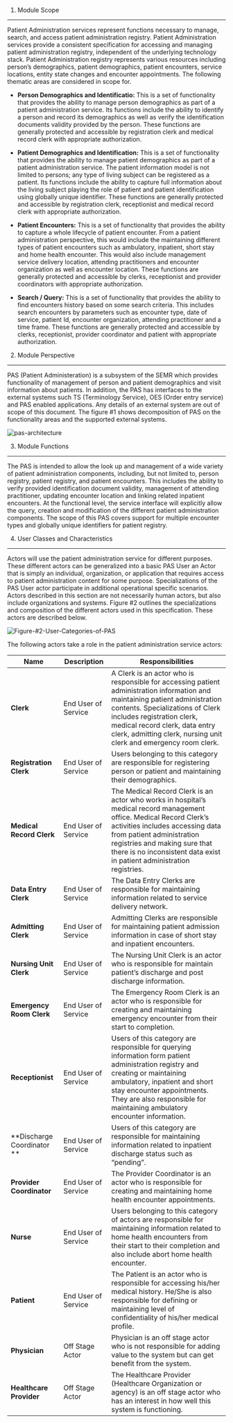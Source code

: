 1. Module Scope
---------------

Patient Administration services represent functions necessary to manage, search, and access patient administration registry. Patient Administration services provide a consistent specification for accessing and managing patient administration registry, independent of the underlying technology stack. Patient Administration registry represents various resources including person’s demographics, patient demographics, patient encounters, service locations, entity state changes and encounter appointments. The following thematic areas are considered in scope for.

* **Person Demographics and Identificatio:** 
This is a set of functionality that provides the ability to manage person demographics as part of a patient administration service. Its functions include the ability to identify a person and record its demographics as well as verify the identification documents validity provided by the person. These functions are generally protected and accessible by registration clerk and medical record clerk with appropriate authorization.

* **Patient Demographics and Identification:**
This is a set of functionality that provides the ability to manage patient demographics as part of a patient administration service. The patient information model is not limited to persons; any type of living subject can be registered as a patient. Its functions include the ability to capture full information about the living subject playing the role of patient and patient identification using globally unique identifier. These functions are generally protected and accessible by registration clerk, receptionist and medical record clerk with appropriate authorization.

* **Patient Encounters:** 
This is a set of functionality that provides the ability to capture a whole lifecycle of patient encounter. From a patient administration perspective, this would include the maintaining different types of patient encounters such as ambulatory, inpatient, short stay and home health encounter. This would also include management service delivery location, attending practitioners and encounter organization as well as encounter location. These functions are generally protected and accessible by clerks, receptionist and provider coordinators with appropriate authorization.

* **Search / Query:** 
This is a set of functionality that provides the ability to find encounters history based on some search criteria. This includes search encounters by parameters such as encounter type, date of service, patient Id, encounter organization, attending practitioner and a time frame. These functions are generally protected and accessible by clerks, receptionist, provider coordinator and patient with appropriate authorization.

2. Module Perspective
---------------------

PAS (Patient Administeration) is a subsystem of the SEMR which provides functionality of management of person and patient demographics and visit information about patients.  In addition, the PAS has interfaces to the external systems such TS (Terminology Service), OES (Order entry service) and PAS enabled applications. Any details of an external system are out of scope of this document. The figure #1 shows decomposition of PAS on the functionality areas and the supported external systems.

![pas-architecture](https://f.cloud.github.com/assets/5391320/1220312/226d7c96-26d9-11e3-8c3e-64d34756b426.png)

3. Module Functions 
-------------------
The PAS is intended to allow the look up and management of a wide variety of patient administration components, including, but not limited to, person registry, patient registry, and patient encounters. This includes the ability to verify provided identification document validity, management of attending practitioner, updating encounter location and linking related inpatient encounters. At the functional level, the service interface will explicitly allow the query, creation and modification of the different patient administration components. The scope of this PAS covers support for multiple encounter types and globally unique identifiers for patient registry.

4. User Classes and Characteristics 
-----------------------------------
Actors will use the patient administration service for different purposes. These different actors can be generalized into a basic PAS User an Actor that is simply an individual, organization, or application that requires access to patient administration content for some purpose. Specializations of the PAS User actor participate in additional operational specific scenarios. Actors described in this section are not necessarily human actors, but also include organizations and systems. Figure #2 outlines the specializations and composition of the different actors used in this specification. These actors are described below.

![Figure-#2-User-Categories-of-PAS](https://f.cloud.github.com/assets/5391320/1220389/300f2f7e-26da-11e3-885e-d0648a422906.jpg)

The following actors take a role in the patient administration service actors:

| **Name**        | **Description**               | **Responsibilities**                                         |      
|-----------------|-------------------------------|--------------------------------------------------------------|
|**Clerk**        | End User of Service           |A Clerk is an actor who is responsible for accessing patient administration information and maintaining patient administration contents. Specializations of Clerk includes registration clerk, medical record clerk, data entry clerk, admitting clerk, nursing unit clerk and emergency room clerk.|
|**Registration Clerk**|End User of Service       |Users belonging to this category are responsible for registering person or patient and maintaining their demographics.|
|**Medical Record Clerk**|End User of Service     |The Medical Record Clerk is an actor who works in hospital’s medical record management office. Medical Record Clerk’s activities includes accessing data from patient administration registries and making sure that there is no inconsistent data exist in patient administration registries.
|**Data Entry Clerk**|End User of Service         |The Data Entry Clerks are responsible for maintaining information related to service delivery network.
|**Admitting Clerk**|End User of Service          |Admitting Clerks are responsible for maintaining patient admission information in case of short stay and inpatient encounters.
|**Nursing Unit Clerk**|End User of Service       |The Nursing Unit Clerk is an actor who is responsible for maintain patient’s discharge and post discharge information.
|**Emergency Room Clerk**|End User of Service     |The Emergency Room Clerk is an actor who is responsible for creating and maintaining emergency encounter from their start to completion.
|**Receptionist** |End User of Service            |Users of this category are responsible for querying information form patient administration registry and creating or maintaining ambulatory, inpatient and short stay encounter appointments. They are also responsible for maintaining ambulatory encounter information.
|**Discharge Coordinator **|End User of Service   |Users of this category are responsible for maintaining information related to inpatient discharge status such as “pending”.
|**Provider Coordinator**|End User of Service     |The Provider Coordinator is an actor who is responsible for creating and maintaining home health encounter appointments. 
|**Nurse**        |End User of Service            |Users belonging to this category of actors are responsible for maintaining information related to home health encounters from their start to their completion and also include abort home health encounter.
|**Patient**      |End User of Service            |The Patient is an actor who is responsible for accessing his/her medical history. He/She is also responsible for defining or maintaining level of confidentiality of his/her medical profile.
|**Physician**|Off Stage Actor                    |Physician is an off stage actor who is not responsible for adding value to the system but can get benefit from the system. 
|**Healthcare Provider**|Off Stage Actor          |The Healthcare Provider (Healthcare Organization or agency) is an off stage actor who has an interest in how well this system is functioning.
